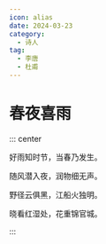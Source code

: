 ```yaml
---
icon: alias
date: 2024-03-23
category:
  - 诗人
tag:
  - 李唐
  - 杜甫
---
```


# 春夜喜雨

<!-- more -->


::: center 

好雨知时节，当春乃发生。

随风潜入夜，润物细无声。

野径云俱黑，江船火独明。

晓看红湿处，花重锦官城。

:::